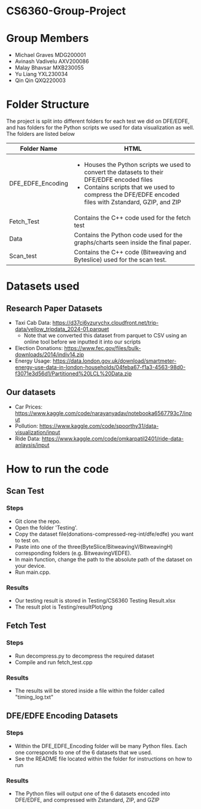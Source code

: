 # CS6360-Group-Project
# Group Members
- Michael Graves MDG200001
- Avinash Vadivelu AXV200086
- Malay Bhavsar MXB230055
- Yu Liang YXL230034 
- Qin Qin QXQ220003

# Folder Structure
The project is split into different folders for each test we did on DFE/EDFE, and has folders for the Python scripts we used for data visualization as well. The folders are listed below

| Folder Name       | HTML                                                                                                                                                                                                                   |
|-------------------|------------------------------------------------------------------------------------------------------------------------------------------------------------------------------------------------------------------------|
| DFE_EDFE_Encoding | <ul><li>Houses the Python scripts we used to convert the datasets to their DFE/EDFE encoded files</li><li>Contains scripts that we used to compress the DFE/EDFE encoded files with Zstandard, GZIP, and ZIP</li></ul> |
| Fetch_Test        | Contains the C++ code used for the fetch test                                                                                                                                                                          |
| Data              | Contains the Python code used for the graphs/charts seen inside the final paper.                                                                                                                                       |
| Scan_test              | Contains the C++ code (Bitweaving and Byteslice) used for the scan test.                                                                                                                                       |



# Datasets used
## Research Paper Datasets
- Taxi Cab Data: https://d37ci6vzurychx.cloudfront.net/trip-data/yellow_tripdata_2024-01.parquet
  - Note that we converted this dataset from parquet to CSV using an online tool before we inputted it into our scripts
- Election Donations: https://www.fec.gov/files/bulk-downloads/2014/indiv14.zip
- Energy Usage: https://data.london.gov.uk/download/smartmeter-energy-use-data-in-london-households/04feba67-f1a3-4563-98d0-f3071e3d56d1/Partitioned%20LCL%20Data.zip

## Our datasets
- Car Prices: https://www.kaggle.com/code/narayanyadav/notebooka6567793c7/input
- Pollution: https://www.kaggle.com/code/spoorthy31/data-visualization/input
- Ride Data: https://www.kaggle.com/code/omkarpatil2401/ride-data-anlaysis/input

# How to run the code
## Scan Test
### Steps
- Git clone the repo.
- Open the folder 'Testing'.
- Copy the dataset file(donations-compressed-reg-int/dfe/edfe) you want to test on.
- Paste into one of the three(ByteSlice/BitweavingV/BitweavingH) corresponding folders (e.g. BitweavingVEDFE).
- In main function, change the path to the absolute path of the dataset on your device.
- Run main.cpp.

### Results
- Our testing result is stored in Testing/CS6360 Testing Result.xlsx
- The result plot is Testing/resultPlot/png

## Fetch Test
### Steps
- Run decompress.py to decompress the required dataset
- Compile and run fetch_test.cpp

### Results
- The results will be stored inside a file within the folder called "timing_log.txt"

## DFE/EDFE Encoding Datasets
### Steps
- Within the DFE_EDFE_Encoding folder will be many Python files. Each one corresponds to one of the 6 datasets that we used.
- See the README file located within the folder for instructions on how to run

### Results
- The Python files will output one of the 6 datasets encoded into DFE/EDFE, and compressed with Zstandard, ZIP, and GZIP